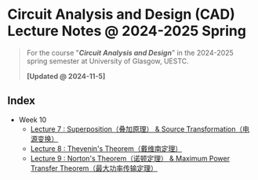 # Circuit Analysis and Design (CAD) Lecture Notes @ 2024-2025 Spring

> For the course "***Circuit Analysis and Design***" in the 2024-2025 spring semester at University of Glasgow, UESTC.
> 
> **[Updated @ 2024-11-5]**

## Index

- Week 10
  - [Lecture 7 : Superposition（叠加原理） & Source Transformation（电源变换）](./Lecture7.md)
  - [Lecture 8 : Thevenin's Theorem（戴维南定理）](./Lecture8.md)
  - [Lecture 9 : Norton's Theorem（诺顿定理） & Maximum Power Transfer Theorem（最大功率传输定理）](./Lecture9.md)
